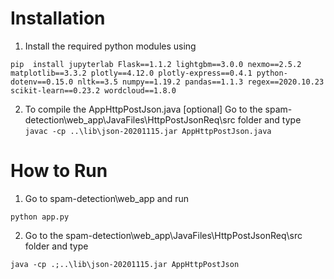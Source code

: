 # Installation

1. Install the required python modules using 

``` pip  install jupyterlab Flask==1.1.2 lightgbm==3.0.0 nexmo==2.5.2 matplotlib==3.3.2 plotly==4.12.0 plotly-express==0.4.1 python-dotenv==0.15.0 nltk==3.5 numpy==1.19.2 pandas==1.1.3 regex==2020.10.23 scikit-learn==0.23.2 wordcloud==1.8.0 ```


2. To compile the AppHttpPostJson.java                [optional] 
   Go to the spam-detection\web_app\JavaFiles\HttpPostJsonReq\src folder and type 
    ```javac -cp ..\lib\json-20201115.jar AppHttpPostJson.java```


# How to Run

1. Go to spam-detection\web_app and run 

``` python app.py ```

2. Go to the spam-detection\web_app\JavaFiles\HttpPostJsonReq\src folder and type  

``` java -cp .;..\lib\json-20201115.jar AppHttpPostJson ```
